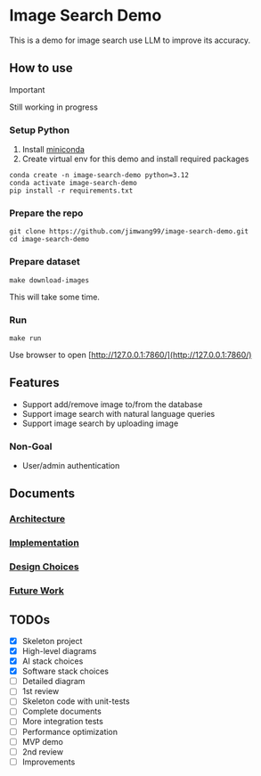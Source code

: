 # Image Search Demo

This is a demo for image search use LLM to improve its accuracy.

## How to use

> [!IMPORTANT]
>
> Still working in progress

### Setup Python

1. Install [miniconda](https://docs.anaconda.com/miniconda/install/#quick-command-line-install)
2. Create virtual env for this demo and install required packages
```
conda create -n image-search-demo python=3.12
conda activate image-search-demo
pip install -r requirements.txt
```

### Prepare the repo

```
git clone https://github.com/jimwang99/image-search-demo.git
cd image-search-demo
```

### Prepare dataset

```
make download-images
```
This will take some time.

### Run

```
make run
```

Use browser to open [http://127.0.0.1:7860/](http://127.0.0.1:7860/)

## Features

- Support add/remove image to/from the database
- Support image search with natural language queries
- Support image search by uploading image

### Non-Goal

- User/admin authentication


## Documents

### [Architecture](./docs/architecture.md)
### [Implementation](./docs/implementation.md)
### [Design Choices](./docs/design-choices.md)
### [Future Work](./docs/future-work.md)

## TODOs

- [x] Skeleton project
- [x] High-level diagrams
- [x] AI stack choices
- [x] Software stack choices
- [ ] Detailed diagram
- [ ] 1st review
- [ ] Skeleton code with unit-tests
- [ ] Complete documents
- [ ] More integration tests
- [ ] Performance optimization
- [ ] MVP demo
- [ ] 2nd review
- [ ] Improvements
